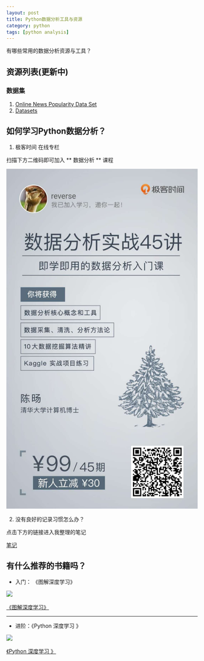 ```yaml
---
layout: post
title: Python数据分析工具与资源
category: python
tags: [python analysis]
---
```


有哪些常用的数据分析资源与工具？


## 资源列表(更新中)

### 数据集

1. [Online News Popularity Data Set](http://archive.ics.uci.edu/ml/datasets/Online+News+Popularity)
2. [Datasets](http://people.sc.fsu.edu/~jburkardt/datasets/datasets.html)

## 如何学习Python数据分析？

1. 极客时间 在线专栏

扫描下方二维码即可加入 ** 数据分析 ** 课程

![极客时间 数据分析实战](/assets/images/WechatIMG8.jpeg)

2. 没有良好的记录习惯怎么办？

点击下方的链接进入我整理的笔记

[笔记](https://github.com/xiaomiwujiecao/DataAnalysisInAction)

## 有什么推荐的书籍吗？

* 入门： 《图解深度学习》

![](http://file.ituring.com.cn/SmallCover/18051dbfce6b265241d6)

 [《图解深度学习》](http://www.ituring.com.cn/book/1885)

 ---

* 进阶：《Python 深度学习 》

![](http://file.ituring.com.cn/ScreenShow/1808a9c62d5828afd2d8)

 [《Python 深度学习 》](http://www.ituring.com.cn/book/2599)
